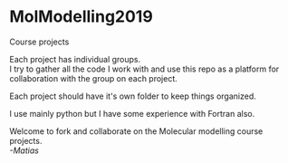 # MolModelling2019
Course projects

Each project has individual groups.  
I try to gather all the code I work with and use this repo as a platform for collaboration with the group on each project.  

Each project should have it's own folder to keep things organized. 

I use mainly python but I have some experience with Fortran also.  

Welcome to fork and collaborate on the Molecular modelling course projects.  
*-Matias*

